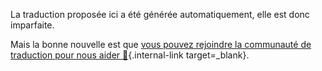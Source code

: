 La traduction proposée ici a été générée automatiquement, elle est donc imparfaite.

Mais la bonne nouvelle est que [vous pouvez rejoindre la communauté de traduction pour nous aider 👋](https://github.com/gristlabs/grist-help/issues/new?template=10-help-translating.yml){.internal-link target=_blank}.

